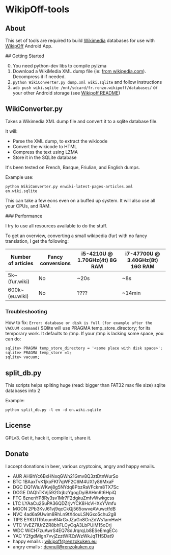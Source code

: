 # WikipOff-tools

## About

This set of tools are required to build [Wikimedia](https://www.wikimedia.org/) databases for use with [WikipOff](https://github.com/conchyliculture/wikipoff) Android App.

## Getting Started

0. You need python-dev libs to compile pylzma
1. Download a WikiMedia XML dump file (ie: [from wikipedia.com](https://dumps.wikimedia.org/enwiki/latest/enwiki-latest-pages-articles.xml.bz2)). Decompress it if needed.
2. `python WikiConverter.py dump.xml wiki.sqlite` and follow instructions
3. `adb push wiki.sqlite /mnt/sdcard/fr.renzo.wikipoff/databases/` or your other Android storage (see [Wikipoff README](https://github.com/conchyliculture/wikipoff/blob/master/README.md))


## WikiConverter.py

Takes a Wikimedia XML dump file and convert it to a sqlite database file.

It will:
* Parse the XML dump, to extract the wikicode
* Convert the wikicode to HTML
* Compress the text using LZMA
* Store it in the SQLite database

It's been tested on French, Basque, Friulian, and English dumps.

Example use:

    python WikiConverter.py enwiki-latest-pages-articles.xml en.wiki.sqlite

This can take a few eons even on a buffed up system. It will also use all your CPUs, and RAM.

### Performance

I try to use all resources available to do the stuff.

To get an overview, converting a small wikipedia (fur) with no fancy translation, I get the following:

| Number of articles | Fancy conversions | i5-4210U @ 1.70GHz(4t) 8G RAM  | i7-47700U @ 3.40GHz(8t) 16G RAM |
|--------------------|-------------------|--------------------------------|---------------------------------|
| 5k~ (fur.wiki)     | No                | ~20s                           | ~8s                             |
| 600k~ (eu.wiki)    | No                | ????                           | ~14min                          |

### Troubleshooting

How to fix: `Error: database or disk is full (for example after the VACUUM command)`
SQlite will use PRAGMA temp_store_directory; for its temporary work. It defaults to /tmp.
If your /tmp is lacking some space, you can do:

    sqlite> PRAGMA temp_store_directory = '<some place with disk space>';
    sqlite> PRAGMA temp_store =1;
    sqlite> vacuum;


## split_db.py

This scripts helps spliting huge (read: bigger than FAT32 max file size) sqlite databases into 2

Example:

    python split_db.py -l en -d en.wiki.sqlite

## License

GPLv3. Get it, hack it, compile it, share it.

## Donate
I accept donations in beer, various cryptcoins, angry and happy emails.
* AUR   AH9hYc6BxHNxqGWn21Gmv8Q3ztDtnWurSo
* BTC   1BAaxTvK1jkoFKf7qWF2C6M4UX1y86MxaF
* DGC   DQ1WiuWKwj8g5NYdq8PbzRaVFckm8TX7Sc
* DOGE  DAQhTKVj592GrjbzYgogDyiBAHm6t6HpiQ 
* FTC   6znenYP8Ry3sv1Mr7F2dgkuZmfvWwkgcss
* LTC   LYAaCu2SuPA36QDZrjvYCK8HcVHXxYVmfu
* MOON  2Pb3KvJ61vj9qcCkQj565owveAVuwctfdB
* NVC   4ad6a9Uwim8RhLn9tX4ouLSNGxo5chu2g8
* TIPS  EYKUTRAoum6f4rGxJZaGn8GnZdWs1amHwH
* VTC   VvEZ7iUrZZR8bhFLCyCqA3LbPUiM15oDrj
* WDC   WiCH7zuAwrS4EQ78dJrqrqLb8ESeEmgECc
* YAC   Y2fgdMign7vvjZzztWRZsWzWkJqTHSDat9
* happy emails : wikipoff@renzokuken.eu
* angry emails : devnull@renzokuken.eu
